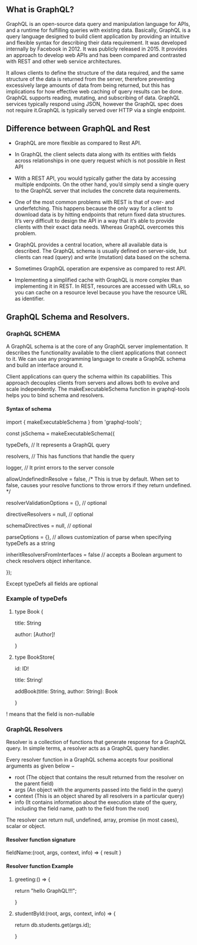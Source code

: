 ## What is GraphQL?

GraphQL is an open-source data query and manipulation language for APIs, and a runtime for fulfilling queries with existing data. Basically, GraphQL is a query language designed to build client application by providing an intuitive and flexible syntax for describing their data requirement. It was developed internally by Facebook in 2012. It was publicly released in 2015. It provides an approach to develop web APIs and has been compared and contrasted with REST and other web service architectures.

It allows clients to define the structure of the data required, and the same structure of the data is returned from the server, therefore preventing excessively large amounts of data from being returned, but this has implications for how effective web caching of query results can be done. GraphQL supports reading, mutating, and subscribing of data. GraphQL services typically respond using JSON, however the GraphQL spec does not require it.GraphQL is typically served over HTTP via a single endpoint.

## Difference between GraphQL and Rest
- GraphQL are more flexible as compared to Rest API.

- In GraphQL the client selects data along with its entities with fields across relationships in one query request which is not possible in Rest API

- With a REST API, you would typically gather the data by accessing multiple endpoints. On the other hand, you’d simply send a single query to the GraphQL server that includes   the concrete data requirements.

- One of the most common problems with REST is that of over- and underfetching. This happens because the only way for a client to download data is by hitting endpoints that return fixed data structures. It’s very difficult to design the API in a way that it’s able to provide clients with their exact data needs. Whereas GraphQL overcomes this problem.

- GraphQL provides a central location, where all available data is described. The GraphQL schema is usually defined on server-side, but clients can read (query) and write (mutation) data based on the schema.

- Sometimes GraphQL operation are expensive as compared to rest API.

- Implementing a simplified cache with GraphQL is more complex than implementing it in REST. In REST, resources are accessed with URLs, so you can cache on a resource level because you have the resource URL as identifier.


## GraphQL Schema and Resolvers.

### GraphQL SCHEMA

A GraphQL schema is at the core of any GraphQL server implementation. It describes the functionality available to the client applications that connect to it. We can use any programming language to create a GraphQL schema and build an interface around it.

Client applications can query the schema within its capabilities. This approach decouples clients from servers and allows both to evolve and scale independently. The makeExecutableSchema function in graphql-tools helps you to bind schema and resolvers.

#### Syntax of schema

import { makeExecutableSchema } from 'graphql-tools';

const jsSchema = makeExecutableSchema({

   typeDefs,
        // It represents a GraphQL query

   resolvers,
        // This has functions that handle the query

   logger,
        // It print errors to the server console

   allowUndefinedInResolve = false,
        /* This is true by default. When set to false, causes your resolve functions to throw errors if they return undefined. */

   resolverValidationOptions = {}, // optional

   directiveResolvers = null, // optional

   schemaDirectives = null,  // optional

   parseOptions = {},
        // allows customization of parse when specifying typeDefs as a string

   inheritResolversFromInterfaces = false
        // accepts a Boolean argument to check resolvers object inheritance.

});

Except typeDefs all fields are optional

### Example of typeDefs

1. type Book {

    title: String

    author: [Author]!

    }

2. type BookStore{

    id: ID!

    title: String!

    addBook(title: String, author: String): Book

    }

! means that the field is non-nullable

### GraphQL Resolvers

Resolver is a collection of functions that generate response for a GraphQL query. In simple terms, a resolver acts as a GraphQL query handler.

Every resolver function in a GraphQL schema accepts four positional arguments as given below −
- root (The object that contains the result returned from the resolver on the parent field)
- args (An object with the arguments passed into the field in the query)
- context (This is an object shared by all resolvers in a particular query)
- info (It contains information about the execution state of the query, including the field name, path to the field from the root)

The resolver can return null, undefined, array, promise (in most cases), scalar or object.

#### Resolver function signature

fieldName:(root, args, context, info) => { result }

#### Resolver function Example

1. greeting:() => {

    return "hello GraphQL!!!";

    }

2. studentById:(root, args, context, info) => {

    return db.students.get(args.id);

    }
